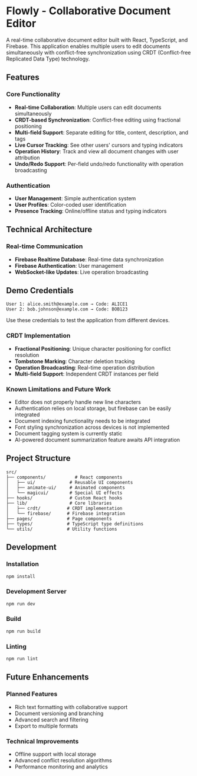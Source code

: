 # Flowly - Collaborative Document Editor

A real-time collaborative document editor built with React, TypeScript, and Firebase. This application enables multiple users to edit documents simultaneously with conflict-free synchronization using CRDT (Conflict-free Replicated Data Type) technology.

## Features

### Core Functionality
- **Real-time Collaboration**: Multiple users can edit documents simultaneously
- **CRDT-based Synchronization**: Conflict-free editing using fractional positioning
- **Multi-field Support**: Separate editing for title, content, description, and tags
- **Live Cursor Tracking**: See other users' cursors and typing indicators
- **Operation History**: Track and view all document changes with user attribution
- **Undo/Redo Support**: Per-field undo/redo functionality with operation broadcasting


### Authentication
- **User Management**: Simple authentication system
- **User Profiles**: Color-coded user identification
- **Presence Tracking**: Online/offline status and typing indicators

## Technical Architecture

### Real-time Communication
- **Firebase Realtime Database**: Real-time data synchronization
- **Firebase Authentication**: User management
- **WebSocket-like Updates**: Live operation broadcasting

## Demo Credentials

```
User 1: alice.smith@example.com → Code: ALICE1
User 2: bob.johnson@example.com → Code: BOB123
```

Use these credentials to test the application from different devices.

### CRDT Implementation
- **Fractional Positioning**: Unique character positioning for conflict resolution
- **Tombstone Marking**: Character deletion tracking
- **Operation Broadcasting**: Real-time operation distribution
- **Multi-field Support**: Independent CRDT instances per field

### Known Limitations and Future Work

- Editor does not properly handle new line characters
- Authentication relies on local storage, but firebase can be easily integrated
- Document indexing functionality needs to be integrated
- Font styling synchronization across devices is not implemented
- Document tagging system is currently static
- AI-powered document summarization feature awaits API integration

## Project Structure

```
src/
├── components/           # React components
│   ├── ui/             # Reusable UI components
│   ├── animate-ui/     # Animated components
│   └── magicui/        # Special UI effects
├── hooks/              # Custom React hooks
├── lib/                # Core libraries
│   ├── crdt/          # CRDT implementation
│   └── firebase/      # Firebase integration
├── pages/             # Page components
├── types/             # TypeScript type definitions
└── utils/             # Utility functions
```


## Development

### Installation
```bash
npm install
```

### Development Server
```bash
npm run dev
```

### Build
```bash
npm run build
```

### Linting
```bash
npm run lint
```

## Future Enhancements

### Planned Features
- Rich text formatting with collaborative support
- Document versioning and branching
- Advanced search and filtering
- Export to multiple formats

### Technical Improvements
- Offline support with local storage
- Advanced conflict resolution algorithms
- Performance monitoring and analytics
